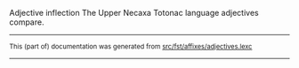Adjective inflection
The Upper Necaxa Totonac language adjectives compare.

* * *

<small>This (part of) documentation was generated from [src/fst/affixes/adjectives.lexc](https://github.com/giellalt/lang-tku/blob/main/src/fst/affixes/adjectives.lexc)</small>

---

